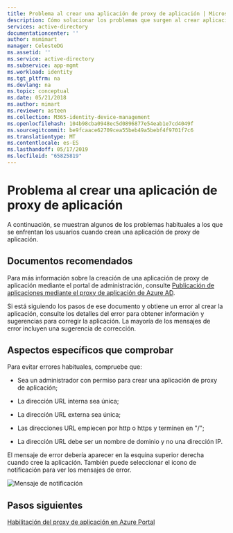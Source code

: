 ```yaml
---
title: Problema al crear una aplicación de proxy de aplicación | Microsoft Docs
description: Cómo solucionar los problemas que surgen al crear aplicaciones de proxy de aplicación en el portal de administración de Azure AD
services: active-directory
documentationcenter: ''
author: msmimart
manager: CelesteDG
ms.assetid: ''
ms.service: active-directory
ms.subservice: app-mgmt
ms.workload: identity
ms.tgt_pltfrm: na
ms.devlang: na
ms.topic: conceptual
ms.date: 05/21/2018
ms.author: mimart
ms.reviewer: asteen
ms.collection: M365-identity-device-management
ms.openlocfilehash: 104b98cba0948ec5d0896877e54eab1e7cd4049f
ms.sourcegitcommit: be9fcaace62709cea55beb49a5bebf4f9701f7c6
ms.translationtype: MT
ms.contentlocale: es-ES
ms.lasthandoff: 05/17/2019
ms.locfileid: "65825819"
---
```

# <a name="problem-creating-an-application-proxy-application"></a>Problema al crear una aplicación de proxy de aplicación 

A continuación, se muestran algunos de los problemas habituales a los que se enfrentan los usuarios cuando crean una aplicación de proxy de aplicación.

## <a name="recommended-documents"></a>Documentos recomendados 

Para más información sobre la creación de una aplicación de proxy de aplicación mediante el portal de administración, consulte [Publicación de aplicaciones mediante el proxy de aplicación de Azure AD](application-proxy-add-on-premises-application.md).

Si está siguiendo los pasos de ese documento y obtiene un error al crear la aplicación, consulte los detalles del error para obtener información y sugerencias para corregir la aplicación. La mayoría de los mensajes de error incluyen una sugerencia de corrección. 

## <a name="specific-things-to-check"></a>Aspectos específicos que comprobar

Para evitar errores habituales, compruebe que:

-   Sea un administrador con permiso para crear una aplicación de proxy de aplicación;

-   La dirección URL interna sea única;

-   La dirección URL externa sea única;

-   Las direcciones URL empiecen por http o https y terminen en "/";

-   La dirección URL debe ser un nombre de dominio y no una dirección IP.

El mensaje de error debería aparecer en la esquina superior derecha cuando cree la aplicación. También puede seleccionar el icono de notificación para ver los mensajes de error.

   ![Mensaje de notificación](./media/application-proxy-config-problem/error-message.png)

## <a name="next-steps"></a>Pasos siguientes
[Habilitación del proxy de aplicación en Azure Portal](application-proxy-add-on-premises-application.md)
